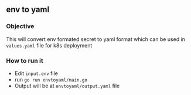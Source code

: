 ## env to yaml
### Objective
This will convert env formated secret to yaml format which can be used in `values.yaml` file for k8s deployment
### How to run it
* Edit `input.env` file
* run `go run envtoyaml/main.go`
* Output will be at `envtoyaml/output.yaml` file